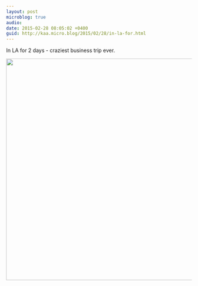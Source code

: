 ```yaml
---
layout: post
microblog: true
audio: 
date: 2015-02-28 08:05:02 +0400
guid: http://kaa.micro.blog/2015/02/28/in-la-for.html
---
```

In LA for 2 days - craziest business trip ever.

<img src="https://micro.kaa.bz/uploads/2018/095e27f793.jpg" width="600" height="600" />
